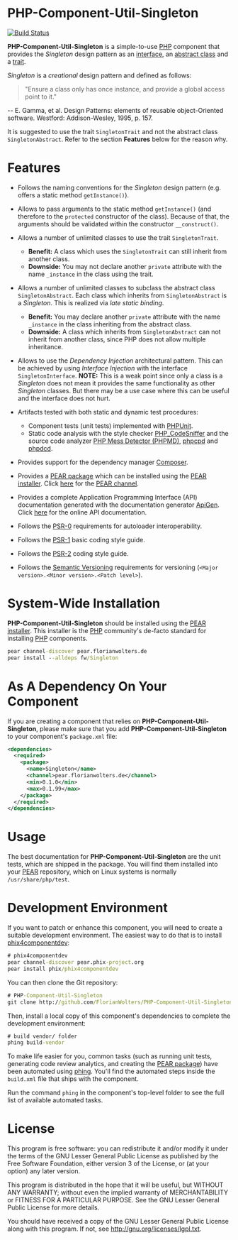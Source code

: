 # PHP-Component-Util-Singleton

[![Build Status](https://secure.travis-ci.org/FlorianWolters/PHP-Component-Util-Singleton.png?branch=master)](http://travis-ci.org/FlorianWolters/PHP-Component-Util-Singleton)

**PHP-Component-Util-Singleton** is a simple-to-use [PHP][16] component that provides the *Singleton* design pattern as an [interface][21], an [abstract class][20] and a [trait][22].

*Singleton* is a *creational* design pattern and defined as follows:

> "Ensure a class only has once instance, and provide a global access point to it."

-- E. Gamma, et al. Design Patterns: elements of reusable object-Oriented software. Westford: Addison-Wesley, 1995, p. 157.

It is suggested to use the trait `SingletonTrait` and not the abstract class `SingletonAbstract`. Refer to the section **Features** below for the reason why.

# Features

* Follows the naming conventions for the *Singleton* design pattern (e.g. offers a static method `getInstance()`).
* Allows to pass arguments to the static method `getInstance()` (and therefore to the `protected` constructor of the class). Because of that, the arguments should be validated within the constructor `__construct()`.
* Allows a number of unlimited classes to use the trait `SingletonTrait`.
  * **Benefit:** A class which uses the `SingletonTrait` can still inherit from another class.
  * **Downside:** You may not declare another `private` attribute with the name `_instance` in the class using the trait.

* Allows a number of unlimited classes to subclass the abstract class `SingletonAbstract`. Each class which inherits from `SingletonAbstract` is a *Singleton*. This is realized via *late static binding*.
  * **Benefit:** You may declare another `private` attribute with the name `_instance` in the class inheriting from the abstract class.
  * **Downside:** A class which inherits from `SingletonAbstract` can not inherit from another class, since PHP does not allow multiple inheritance.

* Allows to use the *Dependency Injection* architectural pattern. This can be achieved by using *Interface Injection* with the interface `SingletonInterface`.
  **NOTE:** This is a weak point since only a class is a *Singleton* does not mean it provides the same functionality as other *Singleton* classes. But there may be a use case where this can be useful and the interface does not hurt.

* Artifacts tested with both static and dynamic test procedures:
  * Component tests (unit tests) implemented with [PHPUnit][18].
  * Static code analysis with the style checker [PHP_CodeSniffer][13] and the source code analyzer [PHP Mess Detector (PHPMD)][17], [phpcpd][4] and [phpdcd][5].

* Provides support for the dependency manager [Composer][3].
* Provides a [PEAR package][12] which can be installed using the [PEAR installer][100]. Click [here][9] for the [PEAR channel][11].
* Provides a complete Application Programming Interface (API) documentation generated with the documentation generator [ApiGen][2]. Click [here][1] for the online API documentation.
* Follows the [PSR-0][6] requirements for autoloader interoperability.
* Follows the [PSR-1][7] basic coding style guide.
* Follows the [PSR-2][8] coding style guide.
* Follows the [Semantic Versioning][19] requirements for versioning (`<Major version>.<Minor version>.<Patch level>`).

# System-Wide Installation

**PHP-Component-Util-Singleton** should be installed using the [PEAR installer][100]. This installer is the [PHP][16] community's de-facto standard for installing [PHP][16] components.

```cmd
pear channel-discover pear.florianwolters.de
pear install --alldeps fw/Singleton
```

# As A Dependency On Your Component

If you are creating a component that relies on **PHP-Component-Util-Singleton**, please make sure that you add **PHP-Component-Util-Singleton** to your component's `package.xml` file:

```xml
<dependencies>
  <required>
    <package>
      <name>Singleton</name>
      <channel>pear.florianwolters.de</channel>
      <min>0.1.0</min>
      <max>0.1.99</max>
    </package>
  </required>
</dependencies>
```

# Usage

The best documentation for **PHP-Component-Util-Singleton** are the unit tests, which are shipped in the package. You will find them installed into your [PEAR][10] repository, which on Linux systems is normally `/usr/share/php/test`.

# Development Environment

If you want to patch or enhance this component, you will need to create a suitable development environment. The easiest way to do that is to install [phix4componentdev][15]:

```cmd
# phix4componentdev
pear channel-discover pear.phix-project.org
pear install phix/phix4componentdev
```

You can then clone the Git repository:

```cmd
# PHP-Component-Util-Singleton
git clone http://github.com/FlorianWolters/PHP-Component-Util-Singleton
```

Then, install a local copy of this component's dependencies to complete the development environment:

```cmd
# build vendor/ folder
phing build-vendor
```

To make life easier for you, common tasks (such as running unit tests, generating code review analytics, and creating the [PEAR package][12]) have been automated using [phing][14]. You'll find the automated steps inside the `build.xml` file that ships with the component.

Run the command `phing` in the component's top-level folder to see the full list of available automated tasks.

# License

This program is free software: you can redistribute it and/or modify it under the terms of the GNU Lesser General Public License as published by the Free Software Foundation, either version 3 of the License, or (at your option) any later version.

This program is distributed in the hope that it will be useful, but WITHOUT ANY WARRANTY; without even the implied warranty of MERCHANTABILITY or FITNESS FOR A PARTICULAR PURPOSE.  See the GNU Lesser General Public License for more details.

You should have received a copy of the GNU Lesser General Public License along with this program. If not, see http://gnu.org/licenses/lgpl.txt.

[1]: http://blog.florianwolters.de/PHP-Component-Util-Singleton
[2]: http://apigen.org
[3]: http://getcomposer.org
[4]: https://github.com/sebastianbergmann/phpcpd
[5]: https://github.com/sebastianbergmann/phpdcd
[6]: https://github.com/php-fig/fig-standards/blob/master/accepted/PSR-0.md
[7]: https://github.com/php-fig/fig-standards/blob/master/accepted/PSR-1-basic-coding-standard.md
[8]: https://github.com/php-fig/fig-standards/blob/master/accepted/PSR-2-coding-style-guide.md
[9]: http://pear.florianwolters.de
[10]: http://pear.php.net
[100]: http://pear.php.net/manual/en/guide.users.commandline.cli.php
[11]: http://pear.php.net/manual/en/guide.users.concepts.channel.php
[12]: http://pear.php.net/manual/en/guide.users.concepts.package.php
[13]: http://pear.php.net/package/PHP_CodeSniffer
[14]: http://phing.info
[15]: http://phix-project.org
[16]: http://php.net
[17]: http://phpmd.org
[18]: http://phpunit.de
[19]: http://semver.org
[20]: http://php.net/language.oop5.abstract
[21]: http://php.net/language.oop5.interfaces
[22]: http://php.net/language.oop5.traits

